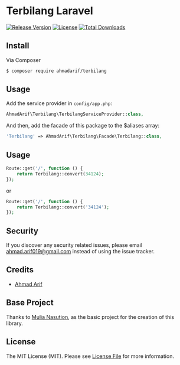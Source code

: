 # Terbilang Laravel

[![Release Version](https://img.shields.io/github/release/ahmadarif/terbilang-laravel.svg)](https://github.com/ahmadarif/laravel-terbilang/releases)
[![License](https://poser.pugx.org/ahmadarif/terbilang/license)](https://packagist.org/packages/ahmadarif/terbilang)
[![Total Downloads](https://poser.pugx.org/ahmadarif/terbilang/downloads)](https://packagist.org/packages/ahmadarif/terbilang)


## Install

Via Composer

``` bash
$ composer require ahmadarif/terbilang
```

## Usage

Add the service provider in `config/app.php`:

```php
AhmadArif\Terbilang\TerbilangServiceProvider::class,
```

And then, add the facade of this package to the $aliases array:

```php
'Terbilang' => AhmadArif\Terbilang\Facade\Terbilang::class,
```

## Usage

```php
Route::get('/', function () {
    return Terbilang::convert(34124);
});
```

or

```php
Route::get('/', function () {
    return Terbilang::convert('34124');
});
```


## Security

If you discover any security related issues, please email ahmad.arif019@gmail.com instead of using the issue tracker.


## Credits

- [Ahmad Arif](https://packagist.org/packages/ahmadarif/terbilang/stats)


## Base Project

Thanks to [Mulia Nasution](https://github.com/mul14/terbilang-php), as the basic project for the creation of this library.


## License

The MIT License (MIT). Please see [License File](LICENSE.md) for more information.